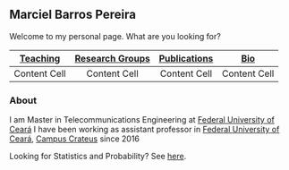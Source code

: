 ## Marciel Barros Pereira
Welcome to my personal page. What are you looking for?

| [Teaching](https://marcielbp.github.io/teaching)  | [Research Groups](https://marcielbp.github.io/research)  | [Publications](https://marcielbp.github.io/research)  | [Bio](https://marcielbp.github.io/bio)  |
| :---: |:---: |:---:|:---: |
| Content Cell  | Content Cell  | Content Cell  |Content Cell  |

### About
I am Master in Telecommunications Engineering at [Federal University of Ceará](http://www.ufc.br) I have been working as assistant professor in [Federal University of Ceará](http://www.ufc.br), [Campus Crateus](http://www.crateus.ufc.br) since 2016

Looking for Statistics and Probability? See [here](https://marcielbp.github.io/Statistics-and-Probability).

